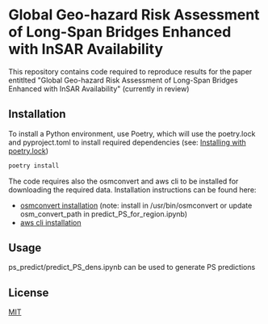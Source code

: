 # Global Geo-hazard Risk Assessment of Long-Span Bridges Enhanced with InSAR Availability

This repository contains code required to reproduce results for the paper entitlted "Global Geo-hazard Risk Assessment of Long-Span Bridges Enhanced with InSAR Availability" (currently in review)

## Installation

To install a Python environment, use Poetry, which will use the poetry.lock and pyproject.toml to install required dependencies (see: [Installing with poetry.lock](https://python-poetry.org/docs/basic-usage/#installing-with-poetrylock))

```bash
poetry install
```

The code requires also the osmconvert and aws cli to be installed for downloading the required data. Installation instructions can be found here: 
- [osmconvert installation](https://wiki.openstreetmap.org/wiki/Osmconvert) (note: install in /usr/bin/osmconvert or update osm_convert_path in predict_PS_for_region.ipynb)
- [aws cli installation](https://aws.amazon.com/cli/)


## Usage

ps_predict/predict_PS_dens.ipynb can be used to generate PS predictions


## License

[MIT](https://choosealicense.com/licenses/mit/)